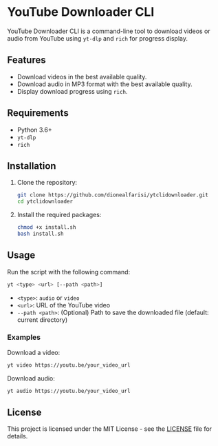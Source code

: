# YouTube Downloader CLI

YouTube Downloader CLI is a command-line tool to download videos or audio from YouTube using `yt-dlp` and `rich` for progress display.

## Features

- Download videos in the best available quality.
- Download audio in MP3 format with the best available quality.
- Display download progress using `rich`.

## Requirements

- Python 3.6+
- `yt-dlp`
- `rich`

## Installation

1. Clone the repository:
    ```sh
    git clone https://github.com/dionealfarisi/ytclidownloader.git
    cd ytclidownloader
    ```

2. Install the required packages:
    ```sh
    chmod +x install.sh
    bash install.sh
    ```

## Usage

Run the script with the following command:

```sh
yt <type> <url> [--path <path>]
```

- `<type>`: `audio` or `video`
- `<url>`: URL of the YouTube video
- `--path <path>`: (Optional) Path to save the downloaded file (default: current directory)

### Examples

Download a video:

```sh
yt video https://youtu.be/your_video_url
```

Download audio:

```sh
yt audio https://youtu.be/your_video_url
```

## License

This project is licensed under the MIT License - see the [LICENSE](LICENSE) file for details.
